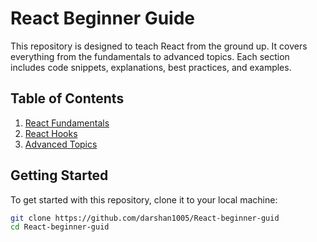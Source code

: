 # React Beginner Guide

This repository is designed to teach React from the ground up. It covers everything from the fundamentals to advanced topics. Each section includes code snippets, explanations, best practices, and examples.

## Table of Contents

1. [React Fundamentals](./01-react-fundamentals/README.md)
2. [React Hooks](./02-react-hooks/README.md)
3. [Advanced Topics](./03-advanced-topics/README.md)

## Getting Started

To get started with this repository, clone it to your local machine:

```bash
git clone https://github.com/darshan1005/React-beginner-guid
cd React-beginner-guid

